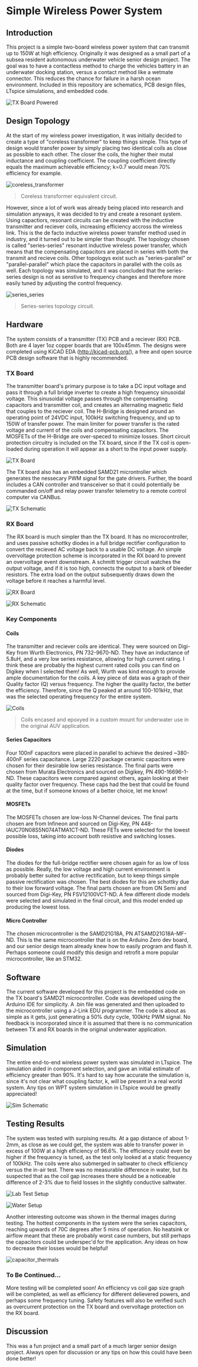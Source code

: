# Simple Wireless Power System

## Introduction 
This project is a simple two-board wireless power system that can transmit up to 150W at high efficiency. Originally it was designed as a small part of a subsea resident autonomous underwater vehicle senior design project. The goal was to have a contactless method to charge the vehicles battery in an underwater docking station, versus a contact method like a wetmate connector. This reduces the chance for failure in a harsh ocean environment. Included in this repository are schematics, PCB design files, LTspice simulations, and embedded code.

![TX Board Powered](https://user-images.githubusercontent.com/32495259/119278762-008b0780-bc02-11eb-916a-1963d50e4152.jpg)

## Design Topology
At the start of my wireless power investigation, it was initially decided to create a type of "coreless transformer" to keep things simple. This type of design would transfer power by simply placing two identical coils as close as possible to each other. The closer the coils, the higher their mutal inductance and coupling coefficient. The coupling coefficient directly equals the maximum achievable efficiency; k=0.7 would mean 70% efficiency for example. 

![coreless_transformer](https://user-images.githubusercontent.com/32495259/119279035-b4d95d80-bc03-11eb-8f76-d7799d2d53da.PNG#center)
> Coreless transformer equivalent circuit.

However, since a lot of work was already being placed into research and simulation anyways, it was decided to try and create a resonant system. Using capactiors, resonant circuits can be created with the inductive transmitter and reciever coils, increasing efficiency accross the wireless link. This is the de facto inductive wireless power transfer method used in industry, and it turned out to be simpler than thought. The topology chosen is called "series-series" resonant inductive wireless power transfer, which means that the compensating capacitors are placed in series with both the transmit and recieve coils. Other topologys exist such as "series-parallel" or "parallel-parallel" which place the capacitors in parallel with the coils as well. Each topology was simulated, and it was concluded that the series-series design is not as senstive to frequency changes and therefore more easily tuned by adjusting the control frequency.

![series_series](https://user-images.githubusercontent.com/32495259/119279042-b86ce480-bc03-11eb-8be5-fae0d67579dd.PNG)
> Series-series topology circuit.

## Hardware
The system consists of a transmitter (TX) PCB and a reciever (RX) PCB. Both are 4 layer 1oz copper boards that are 100x45mm. The designs were completed using KiCAD EDA (http://kicad-pcb.org/), a free and open source PCB design software that is highly recommended. 

### TX Board
The transmitter board's primary purpose is to take a DC input voltage and pass it through a full bridge inverter to create a high frequency sinusoidal voltage. This sinusoidal voltage passes through the compensating capacitors and transmitter coil, and creates an alternating magnetic field that couples to the reciever coil. The H-Bridge is designed around an operating point of 24VDC input, 100kHz switching frequency, and up to 150W of transfer power. The main limiter for power transfer is the rated voltage and current of the coils and compensating capacitors. The MOSFETs of the H-Bridge are over-speced to minimize losses. Short circuit protection circuitry is included on the TX board, since if the TX coil is open-loaded during operation it will appear as a short to the input power supply.

![TX Board](https://user-images.githubusercontent.com/32495259/119278773-0bde3300-bc02-11eb-87d0-157e233e9202.PNG)

The TX board also has an embedded SAMD21 microntroller which generates the nessecary PWM signal for the gate drivers. Further, the board includes a CAN controller and transceiver so that it could potentially be commanded on/off and relay power transfer telemetry to a remote control computer via CANBus.

![TX Schematic](https://user-images.githubusercontent.com/32495259/119279338-a4c27d80-bc05-11eb-9b8b-24d108d0815e.PNG)

### RX Board
The RX board is much simpler than the TX board. It has no microcontroller, and uses passive schottky diodes in a full bridge rectifier configuration to convert the recieved AC voltage back to a usable DC voltage. An simple overvoltage protection scheme is incorporated in the RX board to prevent an overvoltage event downstream. A schmitt trigger circuit watches the output voltage, and if it is too high, connects the output to a bank of bleeder resistors. The extra load on the output subsequently draws down the voltage before it reaches a harmful level. 
                                                                                   
![RX Board](https://user-images.githubusercontent.com/32495259/119278781-13054100-bc02-11eb-832a-217c8b096a45.PNG)

![RX Schematic](https://user-images.githubusercontent.com/32495259/119279342-a9873180-bc05-11eb-946f-feee2292f1fa.PNG)

### Key Components

#### Coils
The transmitter and reciever coils are identical. They were sourced on Digi-Key from Wurth Electronics, PN 732-9670-ND. They have an inductance of 5.8uH, and a very low series resistance, allowing for high current rating. I think these are probably the highest current rated coils you can find on Digikey when I selected them! As well, Wurth was kind enough to provide ample documentation for the coils. A key piece of data was a graph of their Quality factor (Q) versus frequency. The higher the quality factor, the better the efficiency. Therefore, since the Q peaked at around 100-101kHz, that was the selected operating frequency for the entire system.

![Coils](https://user-images.githubusercontent.com/32495259/119278785-17c9f500-bc02-11eb-8290-07031c8aff2d.png)
> Coils encased and epoxyed in a custom mount for underwater use in the original AUV application. 

#### Series Capacitors
Four 100nF capacitors were placed in parallel to achieve the desired ~380-400nF series capacitance. Large 2220 package ceramic capacitors were chosen for their desirable low series resistance. The final parts were chosen from Murata Electronics and sourced on Digikey, PN 490-16696-1-ND. These capacitors were compared against others, again looking at their quality factor over frequency. These caps had the best that could be found at the time, but if someone knows of a better choice, let me know! 

#### MOSFETs
The MOSFETs chosen are low-loss N-Channel devices. The final parts chosen are from Infineon and sourced on Digi-Key, PN 448-IAUC70N08S5N074ATMA1CT-ND. These FETs were selected for the lowest possible loss, taking into account both resistive and switching losses. 

#### Diodes
The diodes for the full-bridge rectifier were chosen again for as low of loss as possible. Really, the low voltage and high current environment is probably better suited for active rectification, but to keep things simple passive rectification was chosen. The best diodes for this are schottky due to their low forward voltage. The final parts chosen are from ON Semi and sourced from Digi-Key, PN FSV12100VCT-ND. A few different diode models were selected and simulated in the final circuit, and this model ended up producing the lowest loss. 

#### Micro Controller
The chosen microcontroller is the SAMD21G18A, PN ATSAMD21G18A-MF-ND. This is the same microcontroller that is on the Arduino Zero dev board, and our senior design team already knew how to easily program and flash it. Perhaps someone could modify this design and retrofit a more popular microcontroller, like an STM32.

## Software
The current software developed for this project is the embedded code on the TX board's SAMD21 microcontroller. Code was developed using the Arduino IDE for simplicity. A .bin file was generated and then uploaded to the microcontroller using a J-Link EDU programmer. The code is about as simple as it gets, just generating a 50% duty cycle, 100kHz PWM signal. No feedback is incorporated since it is assumed that there is no communication between TX and RX boards in the original underwater application. 

## Simulation
The entire end-to-end wireless power system was simulated in LTspice. The simulation aided in component selection, and gave an initial estimate of efficiency greater than 90%. It's hard to say how accurate the simulation is, since it's not clear what coupling factor, k, will be present in a real world system. Any tips on WPT system simulation in LTspice would be greatly appreciated! 

![Sim Schematic](https://user-images.githubusercontent.com/32495259/119278790-1c8ea900-bc02-11eb-931d-c2eacffef1e0.PNG)

## Testing Results
The system was tested with surpising results. At a gap distance of about 1-2mm, as close as we could get, the system was able to transfer power in excess of 100W at a high efficiency of 96.6%. The efficiency could even be higher if the frequency is tuned, as the test only looked at a static frequency of 100kHz. The coils were also submerged in saltwater to check efficiency versus the in-air test. There was no measurable difference in water, but its suspected that as the coil gap increases there should be a noticeable difference of 2-3% due to field losses in the slightly conductive saltwater.

![Lab Test Setup](https://user-images.githubusercontent.com/32495259/119278795-20bac680-bc02-11eb-9807-420d85a31efa.jpg)

![Water Setup](https://user-images.githubusercontent.com/32495259/119278801-257f7a80-bc02-11eb-9ca2-66115d665621.PNG)

Another interesting outcome was shown in the thermal images during testing. The hottest components in the system were the series capacitors, reaching upwards of 70C degrees after 5 mins of operation. No heatsink or airflow meant that these are probably worst case numbers, but still perhaps the capacitors could be underspec'd for the application. Any ideas on how to decrease their losses would be helpful! 

![capacitor_thermals](https://user-images.githubusercontent.com/32495259/119279590-426a7c80-bc07-11eb-95e8-bb5e12374c14.PNG)


### To Be Continued...
More testing will be completed soon! An efficiency vs coil gap size graph will be completed, as well as efficiency for different delievered powers, and perhaps some frequency tuning. Safety features will also be verified such as overcurrent protection on the TX board and overvoltage protection on the RX board.

## Discussion
This was a fun project and a small part of a much larger senior design project. Always open for discussion or any tips on how this could have been done better!
